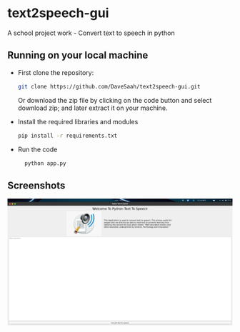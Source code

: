# text2speech-gui
A school project work - Convert text to speech in python


## Running on your local machine
* First clone the repository:
  ```bash
  git clone https://github.com/DaveSaah/text2speech-gui.git
  ```
  Or download the zip file by clicking on the code button and select download zip; and later extract it on your machine.

* Install the required libraries and modules
  ```bash
  pip install -r requirements.txt
  ```

* Run the code
  ```bash
    python app.py
  ```

## Screenshots
![Screenshot](Screenshot.png)
